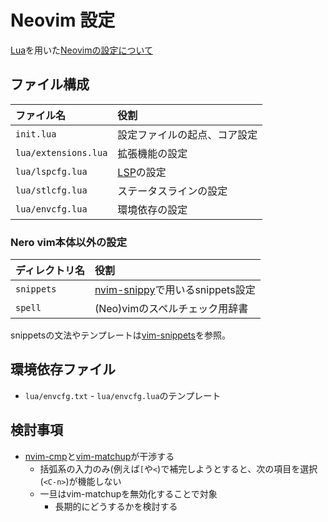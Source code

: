 # Neovim 設定

[Lua](https://www.lua.org/docs.html)を用いた[Neovimの設定について](https://neovim.io/doc/user/lua.html)

## ファイル構成

| ファイル名 | 役割 |
|  :-- | :-- |
| `init.lua` | 設定ファイルの起点、コア設定 |
| `lua/extensions.lua` | 拡張機能の設定 |
| `lua/lspcfg.lua` | [LSP](https://neovim.io/doc/user/lsp.html)の設定 |
| `lua/stlcfg.lua` | ステータスラインの設定 |
| `lua/envcfg.lua` | 環境依存の設定 |

### Nero vim本体以外の設定

| ディレクトリ名 | 役割 |
| :-- | :-- |
| `snippets` | [nvim-snippy](https://github.com/dcampos/nvim-snippy)で用いるsnippets設定 |
| `spell` | (Neo)vimのスペルチェック用辞書 |

snippetsの文法やテンプレートは[vim-snippets](https://github.com/honza/vim-snippets)を参照。

## 環境依存ファイル

* `lua/envcfg.txt` - `lua/envcfg.lua`のテンプレート

## 検討事項

* [nvim-cmp](https://github.com/hrsh7th/nvim-cmp)と[vim-matchup](https://github.com/andymass/vim-matchup)が干渉する
  * 括弧系の入力のみ(例えば`[`や`<`)で補完しようとすると、次の項目を選択(`<C-n>`)が機能しない
  * 一旦はvim-matchupを無効化することで対象
    * 長期的にどうするかを検討する
